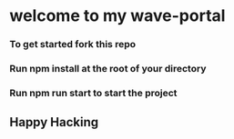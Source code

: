 # welcome to my wave-portal

### To get started fork this repo
### Run npm install at the root of your directory
### Run npm run start to start the project



## Happy Hacking
